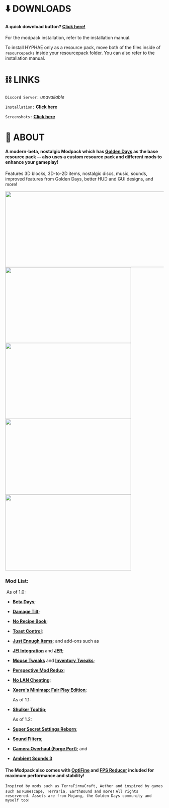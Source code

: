 # :arrow_down: ​DOWNLOADS

#### A quick download button? [**Click here!**](https://github.com/Plaic/HYPHAE/raw/main/HYPHAE%201.2.zip)

For the modpack installation, refer to the installation manual.

To install HYPHAE only as a resource pack, move both of the files inside of `resourcepacks` inside your resourcepack folder. You can also refer to the installation manual.



# :chains: LINKS

`Discord Server:` *unavailable*

`Installation:`  [**Click here**](https://github.com/Plaic/HYPHAE/blob/main/INSTALLATION.md)

`Screenshots:`  [**Click here**](https://github.com/Plaic/HYPHAE/blob/main/GALLERY.md)





# :cherry_blossom: ABOUT 

#### A modern-beta, nostalgic Modpack which has [**Golden Days**](https://www.curseforge.com/minecraft/texture-packs/golden-days) as the base resource pack -- also uses a custom resource pack and different mods to enhance your gameplay!
Features 3D blocks, 3D-to-2D items, nostalgic discs, music, sounds, improved features from Golden Days, better HUD and GUI designs, and more!

<img src="https://cdn.discordapp.com/attachments/814576703316819979/817588847125725235/logo.png" width="600" height="240">

<img src="https://media.discordapp.net/attachments/814576703316819979/817595298368847922/SCREENIE_26.jpg" width="400" height="240">

<img src="https://media.discordapp.net/attachments/814576703316819979/817608588574851102/SCREENIE_10.jpg" width="400" height="240">

<img src="https://cdn.discordapp.com/attachments/814576703316819979/817608582563364884/SCREENIE_1.jpg" width="400" height="240">

<img src="https://media.discordapp.net/attachments/814576703316819979/817608584380022815/SCREENIE_20.jpg" width="400" height="240">

### Mod List:

​		As of 1.0:

- [**Beta Days**](https://www.curseforge.com/minecraft/mc-mods/beta-days);

- [**Damage Tilt**](https://www.curseforge.com/minecraft/mc-mods/damage-tilt);

- [**No Recipe Book**](https://www.curseforge.com/minecraft/mc-mods/no-recipe-book);

- [**Toast Control**](https://www.curseforge.com/minecraft/mc-mods/toast-control);

- [**Just Enough Items**](https://www.curseforge.com/minecraft/mc-mods/jei); and add-ons such as

- [**JEI Integration**](https://www.curseforge.com/minecraft/mc-mods/jei-integration) and [**JER**](https://www.curseforge.com/minecraft/mc-mods/just-enough-resources-jer);

- [**Mouse Tweaks**](https://www.curseforge.com/minecraft/mc-mods/mouse-tweaks) and [**Inventory Tweaks**](https://www.curseforge.com/minecraft/mc-mods/inventory-tweaks);

- [**Perspective Mod Redux**](https://www.curseforge.com/minecraft/mc-mods/perspective-mod-redux);

- [**No LAN Cheating**](https://www.curseforge.com/minecraft/mc-mods/no-lan-cheating);

- [**Xaero's Minimap: Fair Play Edition**](https://www.curseforge.com/minecraft/mc-mods/xaeros-minimap-fair-play-edition);

  As of 1.1:

- [**Shulker Tooltip**](https://www.curseforge.com/minecraft/mc-mods/shulker-tooltip);

  As of 1.2:

- [**Super Secret Settings Reborn**](https://www.curseforge.com/minecraft/mc-mods/shulker-tooltip);

- [**Sound Filters**](https://www.curseforge.com/minecraft/mc-mods/sound-filters);

- [**Camera Overhaul (Forge Port)**](https://www.curseforge.com/minecraft/mc-mods/camera-overhaul-forge); and

- [**Ambient Sounds 3**](https://www.curseforge.com/minecraft/mc-mods/ambientsounds)

#### The Modpack also comes with [**OptiFine**](https://optifine.net) and [**FPS Reducer**](https://www.curseforge.com/minecraft/mc-mods/fps-reducer) included for maximum performance and stability!

`Inspired by mods such as TerraFirmaCraft, Aether and inspired by games such as`
`Runescape, Terraria, EarthBound and more!`
`All rights reservered. Assets are from Mojang, the Golden Days community and`
`myself too!`